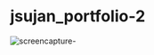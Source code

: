 # jsujan_portfolio-2
![screencapture-](https://github.com/jamalsujan3/jsujan_portfolio-2/assets/142863642/cf6941fa-74cb-4754-85ae-e0efe3f5aad8)

